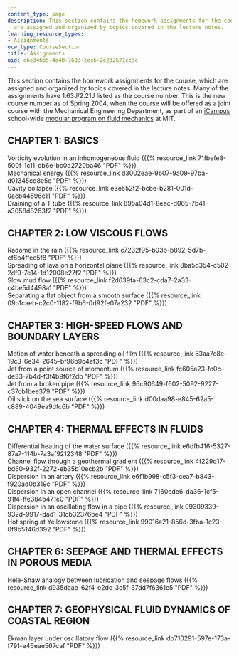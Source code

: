 ```yaml
---
content_type: page
description: This section contains the homework assignments for the course, which
  are assigned and organized by topics covered in the lecture notes.
learning_resource_types:
- Assignments
ocw_type: CourseSection
title: Assignments
uid: c6e346b5-4e40-7683-cec6-2e232671cc3c
---
```


This section contains the homework assignments for the course, which are assigned and organized by topics covered in the lecture notes. Many of the assignments have 1.63J/2.21J listed as the course number. This is the new course number as of Spring 2004, when the course will be offered as a joint course with the Mechanical Engineering Department, as part of an [iCampus](http://icampus.mit.edu/) school-wide [modular program on fluid mechanics](http://web.mit.edu/fluids-modules/www/) at MIT.

CHAPTER 1: BASICS
-----------------

Vorticity evolution in an inhomogeneous fluid ({{% resource_link 71fbefe8-500f-1c11-db6e-bc0d2720ba46 "PDF" %}})  
Mechanical energy ({{% resource_link d3002eae-9b07-9a09-97ba-d01345cd8e5c "PDF" %}})  
Cavity collapse ({{% resource_link e3e552f2-bcbe-b281-001d-0acb44596e11 "PDF" %}})  
Draining of a T tube ({{% resource_link 895a04d1-8eac-d065-7b41-a3058d8263f2 "PDF" %}})

CHAPTER 2: LOW VISCOUS FLOWS
----------------------------

Radome in the rain ({{% resource_link c7232f95-b03b-b892-5d7b-ef6b4ffee5f8 "PDF" %}})  
Spreading of lava on a horizontal plane ({{% resource_link 8ba5d354-c502-2df9-7e14-1d12008e27f2 "PDF" %}})  
Slow mud flow ({{% resource_link f2d639fa-63c2-cda7-2a33-c4be5d4498a1 "PDF" %}})  
Separating a flat object from a smooth surface ({{% resource_link 09b1caeb-c2c0-1182-f9b6-0d92fe07a232 "PDF" %}})

CHAPTER 3: HIGH-SPEED FLOWS AND BOUNDARY LAYERS
-----------------------------------------------

Motion of water beneath a spreading oil film ({{% resource_link 83aa7e8e-19c3-6e34-2645-bf96b9c4ef3c "PDF" %}})  
Jet from a point source of momentum ({{% resource_link fc605a23-fc0c-de33-7b4d-f3f4b9f6f2db "PDF" %}})  
Jet from a broken pipe ({{% resource_link 96c90649-f602-5092-9227-c37cb1bee379 "PDF" %}})  
Oil slick on the sea surface ({{% resource_link d00daa98-e845-62a5-c889-4049ea9dfc6b "PDF" %}})

CHAPTER 4: THERMAL EFFECTS IN FLUIDS
------------------------------------

Differential heating of the water surface ({{% resource_link e6dfb416-5327-87a7-114b-7a3af9212348 "PDF" %}})  
Channel flow through a geothermal gradient ({{% resource_link 4f229d17-bd60-932f-2272-eb35b10ecb2b "PDF" %}})  
Dispersion in an artery ({{% resource_link e6f1b998-c5f3-cea7-b843-f920ad0b319c "PDF" %}})  
Dispersion in an open channel ({{% resource_link 7160ede6-da36-1cf5-91f4-ffe384b471e0 "PDF" %}})  
Dispersion in an oscillating flow in a pipe ({{% resource_link 09309339-932d-9917-dad1-31cb32376be4 "PDF" %}})  
Hot spring at Yellowstone ({{% resource_link 99016a21-856d-3fba-1c23-0f9b5146d392 "PDF" %}})

CHAPTER 6: SEEPAGE AND THERMAL EFFECTS IN POROUS MEDIA
------------------------------------------------------

Hele-Shaw analogy between lubrication and seepage flows ({{% resource_link d935daab-62f4-e2dc-3c5f-37dd7f6361c5 "PDF" %}})

CHAPTER 7: GEOPHYSICAL FLUID DYNAMICS OF COASTAL REGION
-------------------------------------------------------

Ekman layer under oscillatory flow ({{% resource_link db710291-597e-173a-f791-e46eae567caf "PDF" %}})